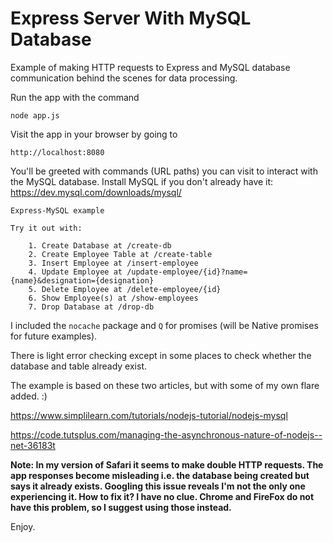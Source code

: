 # Express Server With MySQL Database

Example of making HTTP requests to Express and MySQL database communication behind the scenes for data processing.

Run the app with the command
```
node app.js
```

Visit the app in your browser by going to

```
http://localhost:8080
```

You'll be greeted with commands (URL paths) you can visit to interact with the MySQL database. Install MySQL if you don't already have it: https://dev.mysql.com/downloads/mysql/

```
Express-MySQL example

Try it out with:

    1. Create Database at /create-db
    2. Create Employee Table at /create-table
    3. Insert Employee at /insert-employee
    4. Update Employee at /update-employee/{id}?name={name}&designation={designation}
    5. Delete Employee at /delete-employee/{id}
    6. Show Employee(s) at /show-employees
    7. Drop Database at /drop-db
```

I included the `nocache` package and `Q` for promises (will be Native promises for future examples).

There is light error checking except in some places to check whether the database and table already exist.

The example is based on these two articles, but with some of my own flare added. :)

https://www.simplilearn.com/tutorials/nodejs-tutorial/nodejs-mysql

https://code.tutsplus.com/managing-the-asynchronous-nature-of-nodejs--net-36183t

**Note: In my version of Safari it seems to make double HTTP requests. The app responses become misleading i.e. the database being created but says it already exists. Googling this issue reveals I'm not the only one experiencing it. How to fix it? I have no clue. Chrome and FireFox do not have this problem, so I suggest using those instead.**

Enjoy.